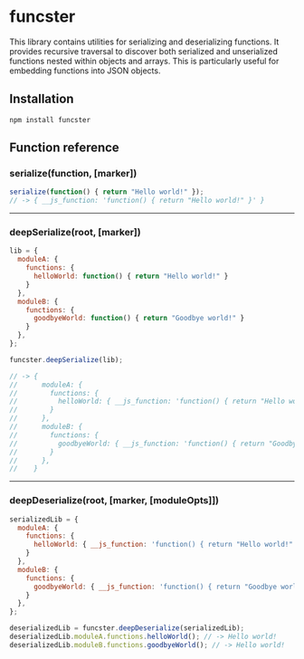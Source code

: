 # funcster

This library contains utilities for serializing and deserializing functions. It provides recursive traversal to discover both serialized and unserialized functions nested within objects and arrays. This is particularly useful for embedding functions into JSON objects.

## Installation

    npm install funcster

## Function reference

### serialize(function, [marker])

```js
serialize(function() { return "Hello world!" });
// -> { __js_function: 'function() { return "Hello world!" }' }
```

----

### deepSerialize(root, [marker])

```js
lib = {
  moduleA: {
    functions: {
      helloWorld: function() { return "Hello world!" }
    }
  },
  moduleB: {
    functions: {
      goodbyeWorld: function() { return "Goodbye world!" }
    }
  },
};

funcster.deepSerialize(lib);

// -> {
//      moduleA: {
//        functions: {
//          helloWorld: { __js_function: 'function() { return "Hello world!" }' }
//        }
//      },
//      moduleB: {
//        functions: {
//          goodbyeWorld: { __js_function: 'function() { return "Goodbye world!" }' }
//        }
//      },
//    }
```

----

### deepDeserialize(root, [marker, [moduleOpts]])

```js
serializedLib = {
  moduleA: {
    functions: {
      helloWorld: { __js_function: 'function() { return "Hello world!" }' }
    }
  },
  moduleB: {
    functions: {
      goodbyeWorld: { __js_function: 'function() { return "Goodbye world!" }' }
    }
  },
};

deserializedLib = funcster.deepDeserialize(serializedLib);
deserializedLib.moduleA.functions.helloWorld(); // -> Hello world!
deserializedLib.moduleB.functions.goodbyeWorld(); // -> Hello world!
```
